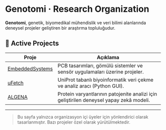 # Genotomi · Research Organization 

**Genotomi**, genetik, biyomedikal mühendislik ve veri bilimi alanlarında deneysel projeler geliştiren bir araştırma topluluğudur.

## 🚀 Active Projects

| Proje | Açıklama |
|-------|----------|
| [EmbeddedSystems](https://github.com/Genotomi/EmbeddedSystems) | PCB tasarımları, gömülü sistemler ve sensör uygulamaları üzerine projeler. |
| [uFetch](https://github.com/Genotomi/uFetch) | UniProt tabanlı biyoinformatik veri çekme ve analiz aracı (Python GUI). |
| [ALGENA](https://github.com/Genotomi/ALGENA) | Protein varyantlarının patojenite analizi için geliştirilen deneysel yapay zekâ modeli. |

---

> Bu sayfa yalnızca organizasyon içi üyeler için yönlendirici olarak tasarlanmıştır. Bazı projeler özel olarak yürütülmektedir.
